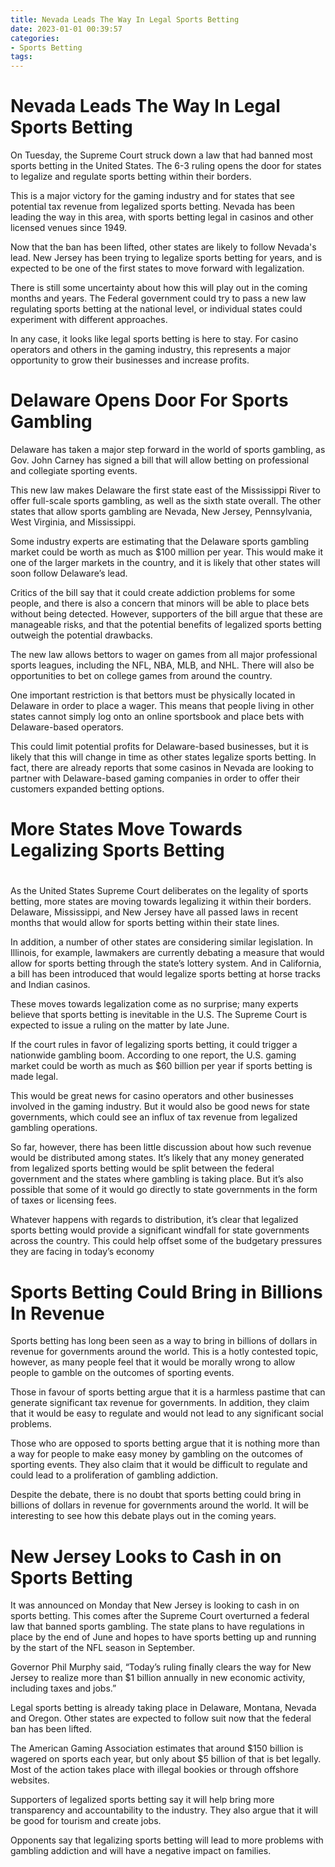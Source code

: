 ```yaml
---
title: Nevada Leads The Way In Legal Sports Betting
date: 2023-01-01 00:39:57
categories:
- Sports Betting
tags:
---
```



#  Nevada Leads The Way In Legal Sports Betting

On Tuesday, the Supreme Court struck down a law that had banned most sports betting in the United States. The 6-3 ruling opens the door for states to legalize and regulate sports betting within their borders.

This is a major victory for the gaming industry and for states that see potential tax revenue from legalized sports betting. Nevada has been leading the way in this area, with sports betting legal in casinos and other licensed venues since 1949.

Now that the ban has been lifted, other states are likely to follow Nevada's lead. New Jersey has been trying to legalize sports betting for years, and is expected to be one of the first states to move forward with legalization.

There is still some uncertainty about how this will play out in the coming months and years. The Federal government could try to pass a new law regulating sports betting at the national level, or individual states could experiment with different approaches.

In any case, it looks like legal sports betting is here to stay. For casino operators and others in the gaming industry, this represents a major opportunity to grow their businesses and increase profits.

#  Delaware Opens Door For Sports Gambling

Delaware has taken a major step forward in the world of sports gambling, as Gov. John Carney has signed a bill that will allow betting on professional and collegiate sporting events.

This new law makes Delaware the first state east of the Mississippi River to offer full-scale sports gambling, as well as the sixth state overall. The other states that allow sports gambling are Nevada, New Jersey, Pennsylvania, West Virginia, and Mississippi.

Some industry experts are estimating that the Delaware sports gambling market could be worth as much as $100 million per year. This would make it one of the larger markets in the country, and it is likely that other states will soon follow Delaware’s lead.

Critics of the bill say that it could create addiction problems for some people, and there is also a concern that minors will be able to place bets without being detected. However, supporters of the bill argue that these are manageable risks, and that the potential benefits of legalized sports betting outweigh the potential drawbacks.

The new law allows bettors to wager on games from all major professional sports leagues, including the NFL, NBA, MLB, and NHL. There will also be opportunities to bet on college games from around the country.

One important restriction is that bettors must be physically located in Delaware in order to place a wager. This means that people living in other states cannot simply log onto an online sportsbook and place bets with Delaware-based operators.

This could limit potential profits for Delaware-based businesses, but it is likely that this will change in time as other states legalize sports betting. In fact, there are already reports that some casinos in Nevada are looking to partner with Delaware-based gaming companies in order to offer their customers expanded betting options.

#  More States Move Towards Legalizing Sports Betting

#

As the United States Supreme Court deliberates on the legality of sports betting, more states are moving towards legalizing it within their borders. Delaware, Mississippi, and New Jersey have all passed laws in recent months that would allow for sports betting within their state lines.

In addition, a number of other states are considering similar legislation. In Illinois, for example, lawmakers are currently debating a measure that would allow for sports betting through the state’s lottery system. And in California, a bill has been introduced that would legalize sports betting at horse tracks and Indian casinos.

These moves towards legalization come as no surprise; many experts believe that sports betting is inevitable in the U.S. The Supreme Court is expected to issue a ruling on the matter by late June.

If the court rules in favor of legalizing sports betting, it could trigger a nationwide gambling boom. According to one report, the U.S. gaming market could be worth as much as $60 billion per year if sports betting is made legal.

This would be great news for casino operators and other businesses involved in the gaming industry. But it would also be good news for state governments, which could see an influx of tax revenue from legalized gambling operations.

So far, however, there has been little discussion about how such revenue would be distributed among states. It’s likely that any money generated from legalized sports betting would be split between the federal government and the states where gambling is taking place. But it’s also possible that some of it would go directly to state governments in the form of taxes or licensing fees.

Whatever happens with regards to distribution, it’s clear that legalized sports betting would provide a significant windfall for state governments across the country. This could help offset some of the budgetary pressures they are facing in today’s economy

# Sports Betting Could Bring in Billions In Revenue

Sports betting has long been seen as a way to bring in billions of dollars in revenue for governments around the world. This is a hotly contested topic, however, as many people feel that it would be morally wrong to allow people to gamble on the outcomes of sporting events.

Those in favour of sports betting argue that it is a harmless pastime that can generate significant tax revenue for governments. In addition, they claim that it would be easy to regulate and would not lead to any significant social problems.

Those who are opposed to sports betting argue that it is nothing more than a way for people to make easy money by gambling on the outcomes of sporting events. They also claim that it would be difficult to regulate and could lead to a proliferation of gambling addiction.

Despite the debate, there is no doubt that sports betting could bring in billions of dollars in revenue for governments around the world. It will be interesting to see how this debate plays out in the coming years.

#  New Jersey Looks to Cash in on Sports Betting

It was announced on Monday that New Jersey is looking to cash in on sports betting. This comes after the Supreme Court overturned a federal law that banned sports gambling. The state plans to have regulations in place by the end of June and hopes to have sports betting up and running by the start of the NFL season in September.

Governor Phil Murphy said, “Today’s ruling finally clears the way for New Jersey to realize more than $1 billion annually in new economic activity, including taxes and jobs.”

Legal sports betting is already taking place in Delaware, Montana, Nevada and Oregon. Other states are expected to follow suit now that the federal ban has been lifted.

The American Gaming Association estimates that around $150 billion is wagered on sports each year, but only about $5 billion of that is bet legally. Most of the action takes place with illegal bookies or through offshore websites.

Supporters of legalized sports betting say it will help bring more transparency and accountability to the industry. They also argue that it will be good for tourism and create jobs.

Opponents say that legalizing sports betting will lead to more problems with gambling addiction and will have a negative impact on families.